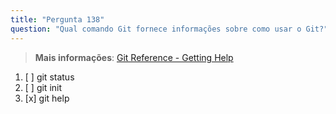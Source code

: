```yaml
---
title: "Pergunta 138"
question: "Qual comando Git fornece informações sobre como usar o Git?"
---
```


> **Mais informações**: [Git Reference - Getting Help](https://git-scm.com/docs/git#_getting_help)
1. [ ] git status  
1. [ ] git init  
1. [x] git help  
